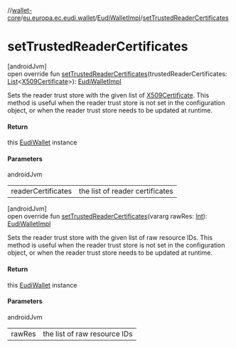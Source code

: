 //[wallet-core](../../../index.md)/[eu.europa.ec.eudi.wallet](../index.md)/[EudiWalletImpl](index.md)/[setTrustedReaderCertificates](set-trusted-reader-certificates.md)

# setTrustedReaderCertificates

[androidJvm]\
open override fun [setTrustedReaderCertificates](set-trusted-reader-certificates.md)(trustedReaderCertificates: [List](https://kotlinlang.org/api/latest/jvm/stdlib/kotlin-stdlib/kotlin.collections/-list/index.html)&lt;[X509Certificate](https://developer.android.com/reference/kotlin/java/security/cert/X509Certificate.html)&gt;): [EudiWalletImpl](index.md)

Sets the reader trust store with the given list of [X509Certificate](https://developer.android.com/reference/kotlin/java/security/cert/X509Certificate.html). This method is useful when the reader trust store is not set in the configuration object, or when the reader trust store needs to be updated at runtime.

#### Return

this [EudiWallet](../-eudi-wallet/index.md) instance

#### Parameters

androidJvm

| | |
|---|---|
| readerCertificates | the list of reader certificates |

[androidJvm]\
open override fun [setTrustedReaderCertificates](set-trusted-reader-certificates.md)(vararg rawRes: [Int](https://kotlinlang.org/api/latest/jvm/stdlib/kotlin-stdlib/kotlin/-int/index.html)): [EudiWalletImpl](index.md)

Sets the reader trust store with the given list of raw resource IDs. This method is useful when the reader trust store is not set in the configuration object, or when the reader trust store needs to be updated at runtime.

#### Return

this [EudiWallet](../-eudi-wallet/index.md) instance

#### Parameters

androidJvm

| | |
|---|---|
| rawRes | the list of raw resource IDs |
